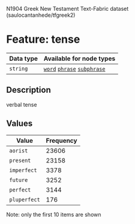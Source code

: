 <p>N1904 Greek New Testament Text-Fabric dataset (saulocantanhede/tfgreek2)</p>

<h1>Feature: tense</h1>

<table>
<thead>
<tr>
  <th>Data type</th>
  <th>Available for node types</th>
</tr>
</thead>
<tbody>
<tr>
  <td><code>string</code></td>
  <td><A HREF="featurebynodetype.md#word"><code>word</code></A> <A HREF="featurebynodetype.md#phrase"><code>phrase</code></A> <A HREF="featurebynodetype.md#subphrase"><code>subphrase</code></A></td>
</tr>
</tbody>
</table>

<h2>Description</h2>

<p>verbal tense</p>

<h2>Values</h2>

<table>
<thead>
<tr>
  <th>Value</th>
  <th>Frequency</th>
</tr>
</thead>
<tbody>
<tr>
  <td><code>aorist</code></td>
  <td>23606</td>
</tr>
<tr>
  <td><code>present</code></td>
  <td>23158</td>
</tr>
<tr>
  <td><code>imperfect</code></td>
  <td>3378</td>
</tr>
<tr>
  <td><code>future</code></td>
  <td>3252</td>
</tr>
<tr>
  <td><code>perfect</code></td>
  <td>3144</td>
</tr>
<tr>
  <td><code>pluperfect</code></td>
  <td>176</td>
</tr>
</tbody>
</table>

<p>Note: only the first 10 items are shown</p>
